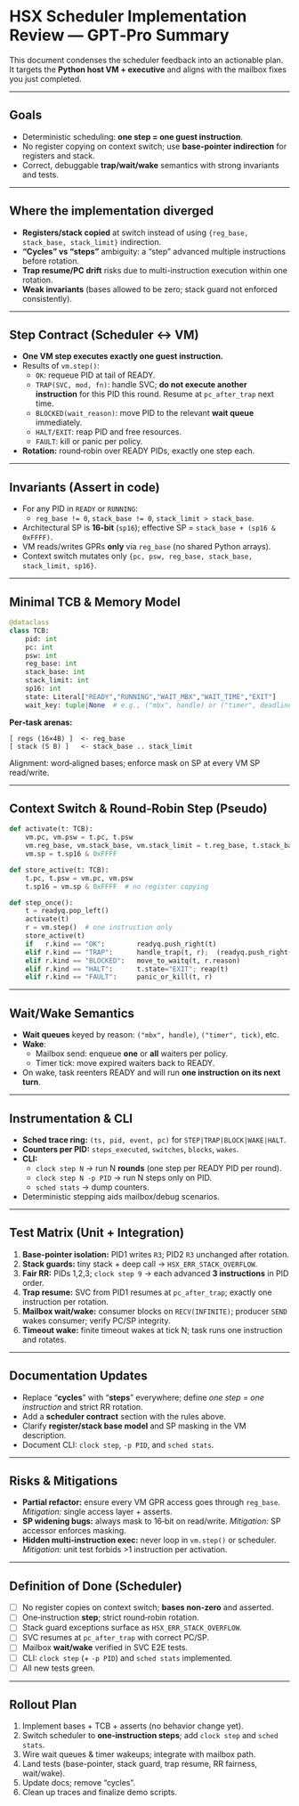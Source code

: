 # HSX Scheduler Implementation Review — GPT‑Pro Summary

This document condenses the scheduler feedback into an actionable plan. It targets the **Python host VM + executive** and aligns with the mailbox fixes you just completed.

---

## Goals
- Deterministic scheduling: **one step = one guest instruction**.
- No register copying on context switch; use **base-pointer indirection** for registers and stack.
- Correct, debuggable **trap/wait/wake** semantics with strong invariants and tests.

---

## Where the implementation diverged
- **Registers/stack copied** at switch instead of using `{reg_base, stack_base, stack_limit}` indirection.
- **“Cycles” vs “steps”** ambiguity: a “step” advanced multiple instructions before rotation.
- **Trap resume/PC drift** risks due to multi-instruction execution within one rotation.
- **Weak invariants** (bases allowed to be zero; stack guard not enforced consistently).

---

## Step Contract (Scheduler ↔ VM)
- **One VM step executes exactly one guest instruction.**
- Results of `vm.step()`:
  - `OK`: requeue PID at tail of READY.
  - `TRAP(SVC, mod, fn)`: handle SVC; **do not execute another instruction** for this PID this round. Resume at `pc_after_trap` next time.
  - `BLOCKED(wait_reason)`: move PID to the relevant **wait queue** immediately.
  - `HALT/EXIT`: reap PID and free resources.
  - `FAULT`: kill or panic per policy.
- **Rotation:** round‑robin over READY PIDs, exactly one step each.

---

## Invariants (Assert in code)
- For any PID in `READY` or `RUNNING`:
  - `reg_base != 0`, `stack_base != 0`, `stack_limit > stack_base`.
- Architectural SP is **16‑bit** (`sp16`); effective SP = `stack_base + (sp16 & 0xFFFF)`.
- VM reads/writes GPRs **only** via `reg_base` (no shared Python arrays).
- Context switch mutates only `{pc, psw, reg_base, stack_base, stack_limit, sp16}`.

---

## Minimal TCB & Memory Model
```python
@dataclass
class TCB:
    pid: int
    pc: int
    psw: int
    reg_base: int
    stack_base: int
    stack_limit: int
    sp16: int
    state: Literal["READY","RUNNING","WAIT_MBX","WAIT_TIME","EXIT"]
    wait_key: tuple|None  # e.g., ("mbx", handle) or ("timer", deadline)
```
**Per‑task arenas:**
```
[ regs (16×4B) ]  <- reg_base
[ stack (S B) ]   <- stack_base .. stack_limit
```
Alignment: word‑aligned bases; enforce mask on SP at every VM SP read/write.

---

## Context Switch & Round‑Robin Step (Pseudo)
```python
def activate(t: TCB):
    vm.pc, vm.psw = t.pc, t.psw
    vm.reg_base, vm.stack_base, vm.stack_limit = t.reg_base, t.stack_base, t.stack_limit
    vm.sp = t.sp16 & 0xFFFF

def store_active(t: TCB):
    t.pc, t.psw = vm.pc, vm.psw
    t.sp16 = vm.sp & 0xFFFF  # no register copying

def step_once():
    t = readyq.pop_left()
    activate(t)
    r = vm.step()  # one instruction only
    store_active(t)
    if   r.kind == "OK":        readyq.push_right(t)
    elif r.kind == "TRAP":      handle_trap(t, r);  (readyq.push_right(t) if t.state=="READY" else None)
    elif r.kind == "BLOCKED":   move_to_waitq(t, r.reason)
    elif r.kind == "HALT":      t.state="EXIT"; reap(t)
    elif r.kind == "FAULT":     panic_or_kill(t, r)
```

---

## Wait/Wake Semantics
- **Wait queues** keyed by reason: `("mbx", handle)`, `("timer", tick)`, etc.
- **Wake**:
  - Mailbox send: enqueue **one** or **all** waiters per policy.
  - Timer tick: move expired waiters back to READY.
- On wake, task reenters READY and will run **one instruction on its next turn**.

---

## Instrumentation & CLI
- **Sched trace ring:** `(ts, pid, event, pc)` for `STEP|TRAP|BLOCK|WAKE|HALT`.
- **Counters per PID:** `steps_executed`, `switches`, `blocks`, `wakes`.
- **CLI:** 
  - `clock step N` → run N **rounds** (one step per READY PID per round).
  - `clock step N -p PID` → run N steps only on PID.
  - `sched stats` → dump counters.
- Deterministic stepping aids mailbox/debug scenarios.

---

## Test Matrix (Unit + Integration)
1. **Base-pointer isolation:** PID1 writes `R3`; PID2 `R3` unchanged after rotation.
2. **Stack guards:** tiny stack + deep call → `HSX_ERR_STACK_OVERFLOW`.
3. **Fair RR:** PIDs 1,2,3; `clock step 9` → each advanced **3 instructions** in PID order.
4. **Trap resume:** SVC from PID1 resumes at `pc_after_trap`; exactly one instruction per rotation.
5. **Mailbox wait/wake:** consumer blocks on `RECV(INFINITE)`; producer `SEND` wakes consumer; verify PC/SP integrity.
6. **Timeout wake:** finite timeout wakes at tick N; task runs one instruction and rotates.

---

## Documentation Updates
- Replace “**cycles**” with “**steps**” everywhere; define *one step = one instruction* and strict RR rotation.
- Add a **scheduler contract** section with the rules above.
- Clarify **register/stack base model** and SP masking in the VM description.
- Document CLI: `clock step`, `-p PID`, and `sched stats`.

---

## Risks & Mitigations
- **Partial refactor:** ensure every VM GPR access goes through `reg_base`. *Mitigation:* single access layer + asserts.
- **SP widening bugs:** always mask to 16‑bit on read/write. *Mitigation:* SP accessor enforces masking.
- **Hidden multi‑instruction exec:** never loop in `vm.step()` or scheduler. *Mitigation:* unit test forbids >1 instruction per activation.

---

## Definition of Done (Scheduler)
- [ ] No register copies on context switch; **bases non‑zero** and asserted.
- [ ] One‑instruction **step**; strict round‑robin rotation.
- [ ] Stack guard exceptions surface as `HSX_ERR_STACK_OVERFLOW`.
- [ ] SVC resumes at `pc_after_trap` with correct PC/SP.
- [ ] Mailbox **wait/wake** verified in SVC E2E tests.
- [ ] CLI: `clock step` (+ `-p PID`) and `sched stats` implemented.
- [ ] All new tests green.

---

## Rollout Plan
1) Implement bases + TCB + asserts (no behavior change yet).  
2) Switch scheduler to **one‑instruction steps**; add `clock step` and `sched stats`.  
3) Wire wait queues & timer wakeups; integrate with mailbox path.  
4) Land tests (base-pointer, stack guard, trap resume, RR fairness, wait/wake).  
5) Update docs; remove “cycles”.  
6) Clean up traces and finalize demo scripts.
